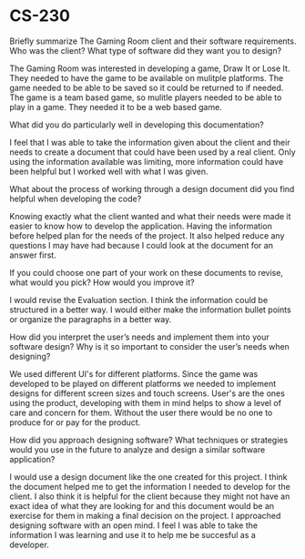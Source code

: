 # CS-230

Briefly summarize The Gaming Room client and their software requirements. Who was the client? What type of software did they want you to design?

  The Gaming Room was interested in developing a game, Draw It or Lose It. They needed to have the game to be available on mulitple platforms. The game needed to be able to be saved so it could be returned to if needed. The game is a team based game, so mulitle players needed to be able to play in a game. They needed it to be a web based game.

What did you do particularly well in developing this documentation?

  I feel that I was able to take the information given about the client and their needs to create a document that could have been used by a real client. Only using the information available was limiting, more information could have been helpful but I worked well with what I was given.

What about the process of working through a design document did you find helpful when developing the code?

  Knowing exactly what the client wanted and what their needs were made it easier to know how to develop the application. Having the information before helped plan for the needs of the project. It also helped reduce any questions I may have had because I could look at the document for an answer first.

If you could choose one part of your work on these documents to revise, what would you pick? How would you improve it?

  I would revise the Evaluation section. I think the information could be structured in a better way. I would either make the information bullet points or organize the paragraphs in a better way.

How did you interpret the user’s needs and implement them into your software design? Why is it so important to consider the user’s needs when designing?

  We used different UI's for different platforms. Since the game was developed to be played on different platforms we needed to implement designs for different screen sizes and touch screens. User's are the ones using the product, developing with them in mind helps to show a level of care and concern for them. Without the user there would be no one to produce for or pay for the product.

How did you approach designing software? What techniques or strategies would you use in the future to analyze and design a similar software application?

 I would use a design document like the one created for this project. I think the document helped me to get the information I needed to develop for the client. I also think it is helpful for the client because they might not have an exact idea of what they are looking for and this document would be an exercise for them in making a final decision on the project. I approached designing software with an open mind. I feel I was able to take the information I was learning and use it to help me be succesful as a developer.
